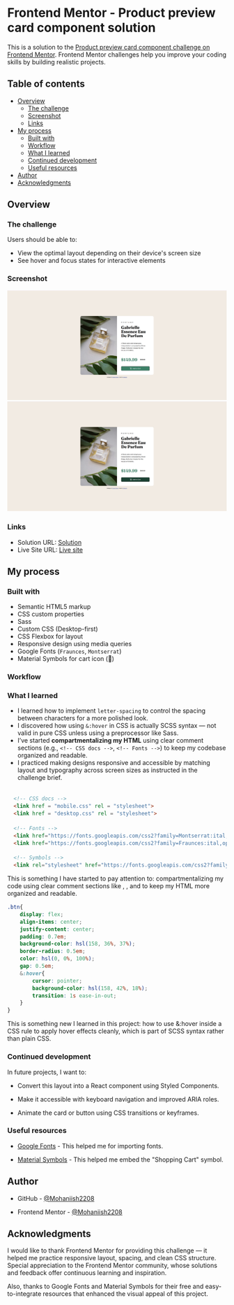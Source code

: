 # Frontend Mentor - Product preview card component solution

This is a solution to the [Product preview card component challenge on Frontend Mentor](https://www.frontendmentor.io/challenges/product-preview-card-component-GO7UmttRfa). Frontend Mentor challenges help you improve your coding skills by building realistic projects. 

## Table of contents

- [Overview](#overview)
  - [The challenge](#the-challenge)
  - [Screenshot](#screenshot)
  - [Links](#links)
- [My process](#my-process)
  - [Built with](#built-with)
  - [Workflow](#workflow)
  - [What I learned](#what-i-learned)
  - [Continued development](#continued-development)
  - [Useful resources](#useful-resources)
- [Author](#author)
- [Acknowledgments](#acknowledgments)

## Overview

### The challenge

Users should be able to:

- View the optimal layout depending on their device's screen size
- See hover and focus states for interactive elements

### Screenshot

![Desktop view](Desktop-view(without-mouse-hover).png) 
![Desktop view](Desktop-view(with-mouse-hover).png)

### Links

- Solution URL: [Solution](https://github.com/Mohaniish2208/Product-preview-card-component.git)
- Live Site URL: [Live site](https://mohaniish2208.github.io/Product-preview-card-component/)

## My process

### Built with

- Semantic HTML5 markup
- CSS custom properties
- Sass
- Custom CSS (Desktop-first)
- CSS Flexbox for layout
- Responsive design using media queries
- Google Fonts (`Fraunces`, `Montserrat`)
- Material Symbols for cart icon (🛒)

### Workflow

### What I learned

- I learned how to implement `letter-spacing` to control the spacing between characters for a more polished look.
- I discovered how using `&:hover` in CSS is actually SCSS syntax — not valid in pure CSS unless using a preprocessor like Sass.
- I’ve started **compartmentalizing my HTML** using clear comment sections (e.g., `<!-- CSS docs -->`, `<!-- Fonts -->`) to keep my codebase organized and readable.
- I practiced making designs responsive and accessible by matching layout and typography across screen sizes as instructed in the challenge brief.

```html
 
  <!-- CSS docs -->
  <link href = "mobile.css" rel = "stylesheet">
  <link href = "desktop.css" rel = "stylesheet">
  
  <!-- Fonts -->
  <link href="https://fonts.googleapis.com/css2?family=Montserrat:ital,wght@0,100..900;1,100..900&family=Outfit:wght@100..900&display=swap" rel="stylesheet">
  <link href="https://fonts.googleapis.com/css2?family=Fraunces:ital,opsz,wght@0,9..144,100..900;1,9..144,100..900&family=Montserrat:ital,wght@0,100..900;1,100..900&family=Outfit:wght@100..900&display=swap" rel="stylesheet">
  
  <!-- Symbols -->
  <link rel="stylesheet" href="https://fonts.googleapis.com/css2?family=Material+Symbols+Outlined:opsz,wght,FILL,GRAD@20..48,100..700,0..1,-50..200&icon_names=shopping_cart" />

```
This is something I have started to pay attention to: compartmentalizing my code using clear comment sections like <!-- CSS docs -->, <!-- Fonts -->, and <!-- Symbols --> to keep my HTML more organized and readable.

```css
.btn{
    display: flex;
    align-items: center;
    justify-content: center;
    padding: 0.7em;
    background-color: hsl(158, 36%, 37%);
    border-radius: 0.5em;
    color: hsl(0, 0%, 100%);
    gap: 0.5em;
    &:hover{
        cursor: pointer;
        background-color: hsl(158, 42%, 18%);
        transition: 1s ease-in-out;
    }
}
```
This is something new I learned in this project: how to use &:hover inside a CSS rule to apply hover effects cleanly, which is part of SCSS syntax rather than plain CSS.

### Continued development

In future projects, I want to:

- Convert this layout into a React component using Styled Components.

- Make it accessible with keyboard navigation and improved ARIA roles.

- Animate the card or button using CSS transitions or keyframes.

### Useful resources

- [Google Fonts](https://fonts.google.com/?selected=Material+Symbols+Outlined:shopping_cart:FILL@0;wght@400;GRAD@0;opsz@24&icon.set=Material+Symbols&icon.size=24&icon.color=%231f1f1f) - This helped me for importing fonts.

- [Material Symbols](https://fonts.google.com/icons?selected=Material+Symbols+Outlined:shopping_cart:FILL@0;wght@0;GRAD@0;opsz@24&icon.size=24&icon.color=%231f1f1f) - This helped me embed the "Shopping Cart" symbol.

## Author

- GitHub - [@Mohaniish2208](https://github.com/Mohaniish2208)

- Frontend Mentor - [@Mohaniish2208](https://www.frontendmentor.io/profile/Mohaniish2208)

## Acknowledgments

I would like to thank Frontend Mentor for providing this challenge — it helped me practice responsive layout, spacing, and clean CSS structure. Special appreciation to the Frontend Mentor community, whose solutions and feedback offer continuous learning and inspiration.

Also, thanks to Google Fonts and Material Symbols for their free and easy-to-integrate resources that enhanced the visual appeal of this project.